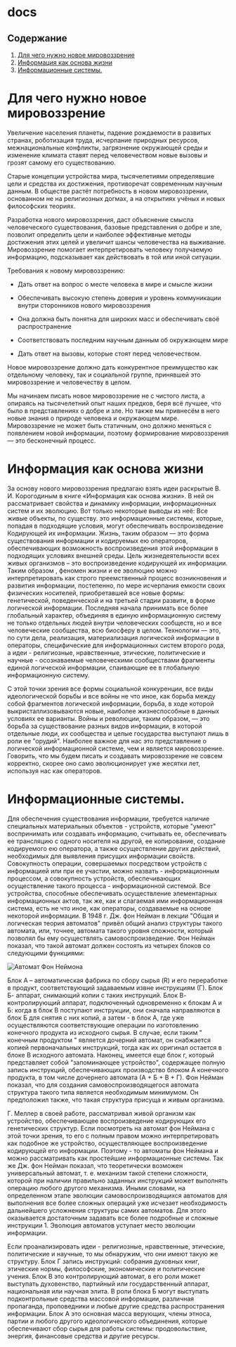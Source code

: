 # docs

## Содержание
1. [Для чего нужно новое мировоззрение](#для-чего-нужно-новое-мировоззрение)
2. [Информация как основа жизни](#информация-как-основа-жизни)
3. [Информационные системы.](#информационные-системы)


# Для чего нужно новое мировоззрение 

Увеличение населения планеты, падение рождаемости в развитых странах, роботизация труда, исчерпание природных ресурсов, межнациональные конфликты, загрязнение окружающей среды и изменение климата ставят перед человечеством новые вызовы и грозят самому его существованию. 

Старые концепции устройства мира, тысячелетиями определявшие цели и средства их достижения, противоречат современным научным данным. В обществе растёт потребность в новом мировоззрении, основанном не на религиозных догмах, а на открытиях учёных и новых философских теориях. 

 

Разработка нового мировоззрения, даст объяснение смысла человеческого существования, базовые представления о добре и зле, позволит определить цели и наиболее эффективные методы достижения этих целей и увеличит шансы человечества на выживание. Мировоззрение помогает интерпретировать человеку получаемую информацию, подсказывает как действовать в той или иной ситуации. 

Требования к новому мировоззрению: 
- Дать ответ на вопрос о месте человека в мире и смысле жизни 

- Обеспечивать высокую степень доверия и уровень коммуникации внутри сторонников нового мировоззрения 

- Она должна быть понятна для широких масс и обеспечивать своё распространение 

- Соответствовать последним научным данным об окружающем мире 

- Дать ответ на вызовы, которые стоят перед человечеством. 

Новое мировоззрение должно дать конкурентное преимущество как отдельному человеку, так и социальной группе, принявшей это мировоззрение и человечеству в целом. 

Мы начинаем писать новое мировоззрение не с чистого листа, а опираясь на тысячелетний опыт наших предков, беря всё лучшее, что было в представлениях о добре и зле. Но также мы привнесём в него новые знания о природе человека и окружающем мире.  Мировоззрение не может быть статичным, оно должно меняться с появлением новой информации, поэтому формирование мировоззрения — это бесконечный процесс. 



# Информация как основа жизни 

За основу нового мировоззрения предлагаю взять идеи раскрытые В. И. Кoрoгoдиным в книге «Информация как основа жизни». В ней он рассматривает свойства и динамику информации, информационных систем и их эволюцию. Вот только некоторые выводы из неё: 
Все живые объекты, по существу. это информационные системы, которые, попадая в подходящие условия, могут обеспечивать воспроизведение Кодирующей их информации. Жизнь, таким образом — это форма существования информации и кодируемых ею операторов, обеспечивающих возможность воспроизведения этой информации в подходящих условиях внешней среды. Цель жизнедеятельности всех живых организмов – это воспроизведение кодирующей их информации. Таким образом , феномен жизни и ее эволюцию можно интерпретировать как строго преемственный процесс возникновения и развития информации, постепенно, по мере исчерпания емкости своих физических носителей, приобретавшей все новые формы: генетической, поведенческой и на третьей стадии развити, в форме логической информации. Последняя начала принимать все более глобальный характер, объединяя в единую информационную систему не только отдельных людей внутри человеческих сообществ, но и все человеческие сообщества, всю биосферу в целом. Технологии — это, по сути дела, реализация, материализация логической информации в операторы, специфические для информационных систем второго рода, а идеи - религиозные, нравственные, этические, политические и научные - осознаваемые человеческими сообществами фрагменты единой логической информации, спаивающие ее в глобальную информационную систему.  

С этой точки зрения все формы социальной конкуренции, все виды идеологической борьбы и все войны не что иное, как борьба между собой фрагментов логической информации, борьба, в ходе которой выкристаллизовываются новые, наиболее жизнеспособные в данных условиях ее варианты. Войны и революции, таким образом, — это борьба за существование разных видов информации, в которой отдельные люди, их сообщества и целые государства выступают лишь в роли ее "орудий". Наиболее важное для нас это представление о логической информационной системе, чем и является мировоззрение. Говорить, что мы будем писать и создавать мировоззрение не совсем корректно, скорее оно само эволюционирует уже жесятки лет, используя нас как операторов. 



# Информационные системы. 

 Для обеспечения существования информации, требуется наличие специальных материальных объектов - устройств, которые "умеют" воспринимать или создавать информацию, считывать ее, обеспечивать ее трансляцию с одного носителя на другой, ее копирование, создание кодируемого ею оператора, а также осуществление других действий, необходимых для выявления присущих информации свойств. Совокупность операции, совершаемых посредством устройств с информацией или при ее участии, можно назвать - информационным процессом, а совокупность устройств, обеспечивающих осуществление такого процесса - информационной системой. Все устройства, способные обеспечивать осуществление элементарных информационных актов, так же, как и слагаемая ими информационная система, есть не что иное, как операторы, создаваемые на основе некоторой информации. В 1948 г. Дж. фон Нейман в лекции "Общая и логическая теория автоматов" привёл общий анализ структуры такого автомата, или, точнее, автомата такого уровня сложности, который позволял бы ему осуществлять самовоспроизведение. Фон Нейман показал, что такой автомат должен состоять из четырех блоков со следующими функциями:  

![Автомат Фон Неймона](https://sv-scena.ru/Buki/Informatsiya-kak-osnova-zhizni-24.jpg)

Блок A – автоматическая фабрика по сбору сырья (R) и его переработке в продукт, соответствующий задаваемым извне инструкциям (Г). Блок Б- аппарат, снимающий копии с таких инструкций. Блок В- контролирующий аппарат, подключенный одновременно к блокам А и Б: когда в блок В поступают инструкции, они сначала направляются в блок Б для снятия с них копий, а затем - в блок А, где уже осуществляются соответствующие операции по изготовлению конечного продукта из исходного сырья. В случае, если таким " конечным продуктом " является дочерний автомат, он снабжается копией первоначальных инструкций, тогда как их оригинал остается в блоке В исходного автомата. Наконец, имеется еще блок г, который представляет собой "запоминающее устройство", содержащее полную запись инструкций, обеспечивающих производство блоком A конечного продукта, в том числе дочернего автомата (А + Б + В + Г). Фон Нейман показал, что для создания самовоспроизводящегося автомата структура такого типа является необходимым минимумом. Он предположил также, что такая структура присуща и живым организма.  

Г. Меллер в своей работе, рассматривал живой организм как устройство, обеспечивающее воспроизведение кодирующих его генетических структур. Если посмотреть на автомат фон Неймана с этой точки зрения, то его с полным правом можно интерпретировать как подобное же устройство, осуществляющее воспроизведение кодирующей его информации. Поэтому - то автоматы фон Неймана и можно рассматривать как простейшие информационные системы. Так же Дж. фон Нейман показал, что теоретически возможен универсальный автомат, т. е. механизм такой степени сложности, которой при наличии правильно заданных инструкций может выполнять операцию любого другого механизма. Иными словами, на определенном этапе эволюции самовоспроизводящихся автоматов для выполнения все более сложных операций уже исчезает необходимость дальнейшего усложнения структуры самих автоматов. Для этого оказывается достаточным задавать все более подробные и сложные инструкции 1. Эволюция автоматов уступает место эволюции информации. 

Если проанализировать идеи - религиозные, нравственные, этические, политические и научные, то мы обнаружим, что они имеют такую же структуру. Блок Г запись инструкций: собрания духовных книг, этические нормы, философские, экономические и политические учения. Блок В это контролирующий автомат, в его роли может выступать духовенство, партийный или государственный аппарат, национальная или научная элита. В роли блока Б могут выступать подконтрольные средства массовой информации, различная пропаганда, проповедники и любые другие средства распространения информации. Блок А это основная масса верующих, члены этноса, партии и любого другого идеологического объединения, которые обеспечивают сбор сырья для работы системы: продовольствие, энергия, финансовые средства и другие ресурсы. 
